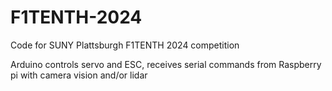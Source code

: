 # F1TENTH-2024
Code for SUNY Plattsburgh F1TENTH 2024 competition

Arduino controls servo and ESC, receives serial commands from Raspberry pi with camera vision and/or lidar
